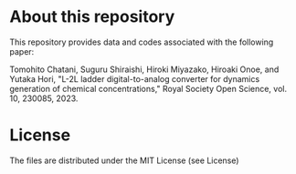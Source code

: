 # About this repository
This repository provides data and codes associated with the following paper: 

Tomohito Chatani, Suguru Shiraishi, Hiroki Miyazako, Hiroaki Onoe, and Yutaka Hori, "L-2L ladder digital-to-analog converter for dynamics generation of chemical concentrations," Royal Society Open Science, vol. 10, 230085, 2023.

# License
The files are distributed under the MIT License (see License)


